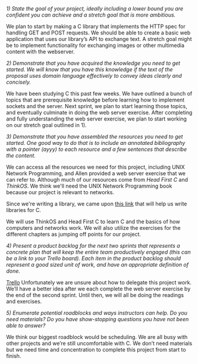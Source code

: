 *1) State the goal of your project, ideally including a lower bound you are confident you can achieve and a stretch goal that is more ambitious.*

We plan to start by making a C library that implements the HTTP spec for handling GET and POST requests. We should be able to create a basic web application that uses our library’s API to exchange text. A stretch goal might be to implement functionality for exchanging images or other multimedia content with the webserver.

*2) Demonstrate that you have acquired the knowledge you need to get started.  We will know that you have this knowledge if the text of the proposal uses domain language effectively to convey ideas clearly and concisely.*


We have been studying C this past few weeks. We have outlined a bunch of topics that are prerequisite knowledge before learning how to implement sockets and the server. Next sprint, we plan to start learning those topics, and eventually culminate in doing the web server exercise. After completing and fully understanding  the web server exercise, we plan to start working on our stretch goal outlined in 1). 

*3) Demonstrate that you have assembled the resources you need to get started.  One good way to do that is to include an annotated bibliography with a pointer (ayyy) to each resource and a few sentences that describe the content.*


We can access all the resources we need for this project, including UNIX Network Programming, and Allen provided a web server exercise that we can refer to. Although much of our resources come from *Head First C* and *ThinkOS*. We think we'll need the UNIX Network Programming book because our project is relevant to networks. 

Since we're writing a library, we came upon [this link](http://www.cs.dartmouth.edu/%7Ecampbell/cs50/buildlib.html) that will help us write libraries for C. 

We will use ThinkOS and Head First C to learn C and the basics of how computers and networks work. We will also utilize the exercises for the different chapters as jumping off points for our project.

*4) Present a product backlog for the next two sprints that represents a concrete plan that will keep the entire team productively engaged (this can be a link to your Trello board).  Each item in the product backlog should represent a good sized unit of work, and have an appropriate definition of done.*

[Trello](https://trello.com/b/FRsVFBpp)
Unfortunately we are unsure about how to delegate this project work. We’ll have a better idea after we each complete the web server exercise by the end of the second sprint. Until then, we will all be doing the readings and exercises. 

*5) Enumerate potential roadblocks and ways instructors can help.  Do you need materials?  Do you have show-stopping questions you have not been able to answer?*

We think our biggest roadblock would be scheduling. We are all busy with other projects and we’re still uncomfortable with C. We don’t need materials but we need time and concentration to complete this project from start to finish. 
